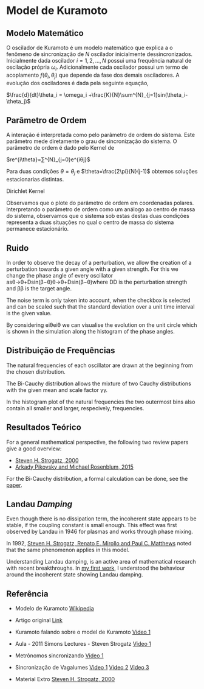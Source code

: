 # Model de Kuramoto

## Modelo Matemático

O oscilador de Kuramoto é um modelo matemático que explica a o fenômeno de sincronização de $N$ oscilador inicialmente dessincronizados. Inicialmente dada oscilador $i=1,2,\dots,N$ possui uma frequência natural de oscilação própria $\omega_i$. Adicionalmente cada oscilador possui um termo de acoplamento $f(\theta_i,\theta_j)$ que depende da fase dos demais osciladores. A evolução dos osciladores é dada pela seguinte equação,

$\frac{d}{dt}\theta_i = \omega_i  +\frac{K}{N}\sum^{N}_{j=1}sin(\theta_i-\theta_j)$  

## Parâmetro de Ordem

A interação é interpretada como pelo parâmetro de ordem do sistema. Este parâmetro mede diretamente o grau de sincronização  do sistema. O parâmetro de ordem é dado pelo Kernel de 


$re^{i\theta}=∑^{N}_{j=0}e^{iθj}$

Para duas condições $\theta=\theta_{j}$ e $\theta=\frac{2\pi}{N}(j-1)$ obtemos soluções estacionarias distintas.

Dirichlet Kernel

Observamos que o plote do parâmetro de ordem em coordenadas polares. Interpretando o parâmetro de ordem como um análogo ao centro de massa do sistema, observamos que o sistema sob estas destas duas condições representa a duas situações no qual o centro de massa do sistema permanece estacionário.

## Ruido

In order to observe the decay of a perturbation, we allow the creation of a perturbation towards a given angle with a given strength. For this we change the phase angle of every oscillator asθ→θ+Dsin(β−θ)θ→θ+Dsin⁡(β−θ)where  DD  is the perturbation strength and  ββ  is the target angle.

The noise term is only taken into account, when the checkbox is selected and can be scaled such that the standard deviation over a unit time interval is the given value.

By considering  eiθeiθ  we can visualise the evolution on the unit circle which is shown in the simulation along the histogram of the phase angles.


## Distribuição de Frequências

The natural frequencies of each oscillator are drawn at the beginning from the chosen distribution.

The Bi-Cauchy distribution allows the mixture of two Cauchy distributions with the given mean and scale factor  γγ.

In the histogram plot of the natural frequencies the two outermost bins also contain all smaller and larger, respecively, frequencies.

## Resultados Teórico

For a general mathematical perspective, the following two review papers give a good overview:

-   [Steven H. Strogatz, 2000](http://dx.doi.org/10.1016/S0167-2789(00)00094-4)
-   [Arkady Pikovsky and Michael Rosenblum, 2015](http://dx.doi.org/10.1063/1.4922971)

For the Bi-Cauchy distribution, a formal calculation can be done, see the  [paper](http://dx.doi.org/10.1103/PhysRevE.79.026204).

## Landau *Damping*

Even though there is no dissipation term, the incoherent state appears to be stable, if the coupling constant is small enough. This effect was first observed by Landau in 1946 for plasmas and works through phase mixing.

In 1992,  [Steven H. Strogatz, Renato E. Mirollo and Paul C. Matthews](http://dx.doi.org/10.1103/PhysRevLett.68.2730)  noted that the same phenomenon applies in this model.

Understanding Landau damping, is an active area of mathematical research with recent breakthroughs. In  [my first work](http://dx.doi.org/10.1016/j.matpur.2015.11.001), I understood the behaviour around the incoherent state showing Landau damping.

## Referência

- Modelo de Kuramoto [Wikipedia](https://en.wikipedia.org/wiki/Kuramoto_model)

- Artigo original [Link](https://link.springer.com/chapter/10.1007/BFb0013365)

- Kuramoto falando sobre o model de Kuramoto [Video 1](https://www.youtube.com/watch?v=lac4TxWyBOg)

- Aula - 2011 Simons Lectures - Steven Strogatz   [Video 1](https://www.youtube.com/watch?v=5zFDMyQ8z8g)

- Metrônomos sincronizando [Video 1](https://www.youtube.com/watch?v=5v5eBf2KwF8)

-   Sincronização de Vagalumes  [Video 1](https://www.youtube.com/watch?v=ZGvtnE1Wy6U) [Video 2](https://www.youtube.com/watch?v=EIgDnJdZm1A)  [Video 3](https://www.youtube.com/watch?v=0BOjTMkyfIA)

-  Material Extro [Steven H. Strogatz, 2000](http://dx.doi.org/10.1016/S0167-2789(00)00094-4)


